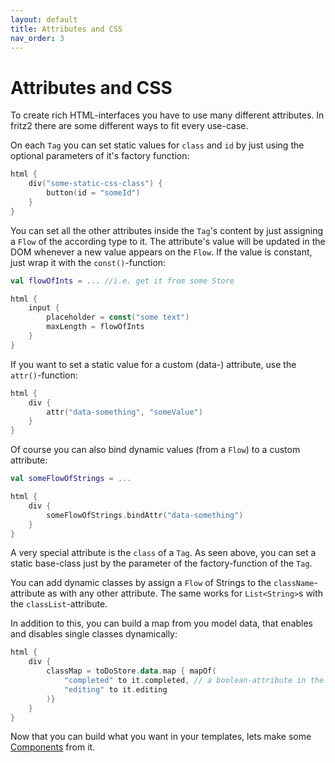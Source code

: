 ```yaml
---
layout: default
title: Attributes and CSS
nav_order: 3
---
```

# Attributes and CSS

To create rich HTML-interfaces you have to use many different attributes. In fritz2 there are some different ways to fit every use-case.

On each `Tag` you can set static values for `class` and `id` by just using the optional parameters of it's factory function:
```kotlin
html {
    div("some-static-css-class") {
        button(id = "someId")
    }
}
```

You can set all the other attributes inside the `Tag`'s content by just assigning a `Flow` of the according type to it. The attribute's value will be updated in the DOM whenever a new value appears on the `Flow`. If the value is constant, just wrap it with the `const()`-function:
```kotlin
val flowOfInts = ... //i.e. get it from some Store

html {
    input {
        placeholder = const("some text")
        maxLength = flowOfInts
    }
}
```

If you want to set a static value for a custom (data-) attribute, use the `attr()`-function:
```kotlin
html {
    div {
        attr("data-something", "someValue")
    }
}
```

Of course you can also bind dynamic values (from a `Flow`) to a custom attribute:
```kotlin
val someFlowOfStrings = ... 

html {
    div {
        someFlowOfStrings.bindAttr("data-something")
    }
}
```

A very special attribute is the `class` of a `Tag`. As seen above, you can set a static base-class just by the parameter of the factory-function of the `Tag`.

You can add dynamic classes by assign a `Flow` of Strings to the `className`-attribute as with any other attribute. The same works for `List<String>`s with the `classList`-attribute.

In addition to this, you can build a map from you model data, that enables and disables single classes dynamically:
```kotlin
html {
    div {
        classMap = toDoStore.data.map { mapOf(
            "completed" to it.completed, // a boolean-attribute in the data-model
            "editing" to it.editing
        )}
    }
}
```
Now that you can build what you want in your templates, lets make some [Components](Components.html) from it.